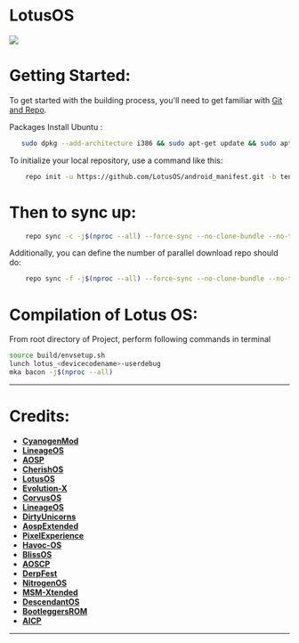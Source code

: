 # LotusOS #

<img src="https://raw.githubusercontent.com/LotusOS/android_manifest/ten/LotusOS.jpg"> 

Getting Started:
==============

To get started with the building process, you'll need to get familiar with [Git and Repo](http://source.android.com/source/using-repo.html).

Packages Install Ubuntu :
```bash
   sudo dpkg --add-architecture i386 && sudo apt-get update && sudo apt-get upgrade -y && sudo apt-get install -y git-core gnupg flex bison gperf build-essential zip curl zlib1g-dev gcc-multilib g++-multilib libc6-dev-i386 lib32ncurses5-dev x11proto-core-dev libx11-dev lib32z-dev libgl1-mesa-dev libxml2-utils xsltproc unzip bc repo nano && sudo apt-get install -y git gnupg flex bison gperf build-essential zip curl zlib1g-dev gcc-multilib g++-multilib libc6-dev-i386 x11proto-core-dev libx11-dev libgl1-mesa-dev libxml2-utils xsltproc unzip bc repo nano libssl-dev && sudo apt-get install -y openjdk-8-jdk android-tools-adb bc bison build-essential curl flex g++-multilib gcc-multilib gnupg gperf imagemagick lib32readline-dev lib32z1-dev liblz4-tool libncurses5-dev libsdl1.2-dev libssl-dev libwxgtk3.0-dev libxml2 libxml2-utils lzop pngcrush rsync schedtool squashfs-tools xsltproc yasm zip zlib1g-dev && sudo apt-get install -y build-essential kernel-package libncurses5-dev bzip2 android-liblog android-libbacktrace libtinyxml2-6 android-libutils android-sdk-build-tools git-lfs libncurses5:i386 libncurses5 ccache build-essential p7zip-full git libgtk2.0-dev chrpath libncurses5-dev libdbus-1-dev ruby libgl1-mesa-dev "^libxcb.*" libx11-xcb-dev libxrender-dev libxi-dev flex bison gperf patchelf build-essential kernel-package libncurses5-dev bzip2 android-liblog android-libbacktrace libtinyxml2-6 android-libutils android-sdk-build-tools git-lfs libncurses5:i386 libncurses5 ccache
```

To initialize your local repository, use a command like this:

```bash
    repo init -u https://github.com/LotusOS/android_manifest.git -b ten
```

Then to sync up:
================

```bash
    repo sync -c -j$(nproc --all) --force-sync --no-clone-bundle --no-tags
```

Additionally, you can define the number of parallel download repo should do:

```bash
    repo sync -f -j$(nproc --all) --force-sync --no-clone-bundle --no-tags
```

Compilation of Lotus OS:
====================

From root directory of Project, perform following commands in terminal


```bash
source build/envsetup.sh
lunch lotus_<devicecodename>-userdebug
mka bacon -j$(nproc --all)
```
-----------------------------------------------------------------------------

 Credits:
=======
 * [**CyanogenMod**](https://github.com/Cyanogenmod)
 * [**LineageOS**](https://github.com/LineageOS)
 * [**AOSP**](https://android.googlesource.com)
 * [**CherishOS**](https://github.com/CherishOS)
 * [**LotusOS**](https://gitlab.com/LotusOS)
 * [**Evolution-X**](https://github.com/Evolution-X)
 * [**CorvusOS**](https://github.com/Corvus-OS)
 * [**LineageOS**](https://github.com/LineageOS)
 * [**DirtyUnicorns**](https://github.com/dirtyunicorns)
 * [**AospExtended**](https://github.com/AospExtended)
 * [**PixelExperience**](https://github.com/PixelExperience)
 * [**Havoc-OS**](https://github.com/Havoc-OS)
 * [**BlissOS**](https://github.com/BlissRoms)
 * [**AOSCP**](https://github.com/AOSCP)
 * [**DerpFest**](https://github.com/derplab)
 * [**NitrogenOS**](https://github.com/nitrogen-project)
 * [**MSM-Xtended**](https://github.com/MSM-Xtended)
 * [**DescendantOS**](https://github.com/Descendant)
 * [**BootleggersROM**](https://github.com/BootleggersROM)
 * [**AICP**](https://github.com/AICP)
 
-----------------------------------------------------------------------------
